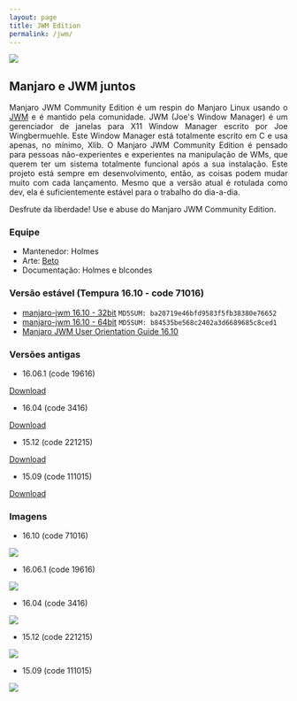 ```yaml
---
layout: page
title: JWM Edition
permalink: /jwm/
---
```


<img src="http://www.auplod.com/u/opauld7e9a7.png">

## Manjaro e JWM juntos

<p style="text-align: justify;">Manjaro JWM Community Edition é um respin do Manjaro Linux usando o <a href="http://joewing.net/projects/jwm/index.shtml">JWM</a> e é mantido pela comunidade. JWM (Joe's Window Manager) é um gerenciador de janelas para X11 Window Manager escrito por Joe Wingbermuehle. 
Este Window Manager está totalmente escrito em C e usa apenas, no mínimo, Xlib. O Manjaro JWM Community Edition é pensado para pessoas não-experientes e experientes na manipulação de WMs, que querem ter um sistema totalmente funcional após a sua instalação. Este projeto está sempre em desenvolvimento, então, as coisas podem mudar muito com cada lançamento. Mesmo que a versão atual é rotulada como dev, ela é suficientemente estável para o trabalho do dia-a-dia.</p> 

<p style="text-align: justify;">Desfrute da liberdade! Use e abuse do Manjaro JWM Community Edition.</p>

### Equipe

* Mantenedor: Holmes
* Arte: [Beto](https://github.com/fallenskillz)
* Documentação: Holmes e blcondes

### Versão estável (Tempura 16.10 - code 71016)

* [manjaro-jwm 16.10 - 32bit](https://sourceforge.net/projects/holmeslinux/files/Manjaro%20JWM%2016.06.1/Code%2019616/manjaro-jwm-community-16.06.1-i686-19616.iso/download) `MD5SUM: ba20719e46bfd9583f5fb38380e76652`
* [manjaro-jwm 16.10 - 64bit](https://sourceforge.net/projects/holmeslinux/files/Manjaro%20JWM%2016.06.1/Code%2019616/manjaro-jwm-community-16.06.1-x86_64-19616.iso/download) `MD5SUM: b84535be568c2402a3d6689685c8ced1`
* [Manjaro JWM User Orientation Guide 16.10](https://sourceforge.net/projects/holmeslinux/files/Documentation/User_Orientation_Guide-16.10.pdf/download)

### Versões antigas

* 16.06.1 (code 19616)

[Download](https://sourceforge.net/projects/holmeslinux/files/Manjaro%20JWM%2016.06.1/)

* 16.04 (code 3416)

[Download](https://sourceforge.net/projects/holmeslinux/files/Manjaro%20JWM%2016.04/Code%203416/) 

* 15.12 (code 221215)

[Download](https://sourceforge.net/projects/holmeslinux/files/Manjaro%20JWM%2015.12/Code%20221215/)

* 15.09 (code 111015)

[Download](https://sourceforge.net/projects/holmeslinux/files/Manjaro%20JWM%2015.09-1/Code%20111015/)

### Imagens

* 16.10 (code 71016)

<img src="http://wstaw.org/m/2016/10/08/img1.png">  

* 16.06.1 (code 19616)

<img src="http://i.imgur.com/JWeuGL5.png">

* 16.04 (code 3416)

<img src="http://i.imgur.com/1Xosxvr.png">

* 15.12 (code 221215)

<img src="http://i.imgur.com/aPmwW1p.png">

* 15.09 (code 111015)

<img src="http://i.imgur.com/CDwu3iE.png">
